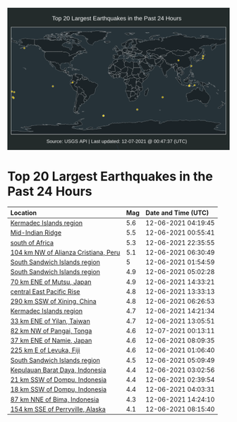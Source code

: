 ![Map](./map.png)

# Top 20 Largest Earthquakes in the Past 24 Hours

| Location | Mag | Date and Time (UTC) |
|:---|:---|:---|
| [Kermadec Islands region](https://earthquake.usgs.gov/earthquakes/eventpage/us6000g9e3) | 5.6 | 12-06-2021 04:19:45 |
| [Mid-Indian Ridge](https://earthquake.usgs.gov/earthquakes/eventpage/us6000g9d9) | 5.5 | 12-06-2021 00:55:41 |
| [south of Africa](https://earthquake.usgs.gov/earthquakes/eventpage/us6000g9t5) | 5.3 | 12-06-2021 22:35:55 |
| [104 km NW of Alianza Cristiana, Peru](https://earthquake.usgs.gov/earthquakes/eventpage/us6000g9ew) | 5.1 | 12-06-2021 06:30:49 |
| [South Sandwich Islands region](https://earthquake.usgs.gov/earthquakes/eventpage/us6000g9dj) | 5 | 12-06-2021 01:54:59 |
| [South Sandwich Islands region](https://earthquake.usgs.gov/earthquakes/eventpage/us6000g9ec) | 4.9 | 12-06-2021 05:02:28 |
| [70 km ENE of Mutsu, Japan](https://earthquake.usgs.gov/earthquakes/eventpage/us6000g9h4) | 4.9 | 12-06-2021 14:33:21 |
| [central East Pacific Rise](https://earthquake.usgs.gov/earthquakes/eventpage/us6000g9gt) | 4.8 | 12-06-2021 13:33:13 |
| [290 km SSW of Xining, China](https://earthquake.usgs.gov/earthquakes/eventpage/us6000g9ev) | 4.8 | 12-06-2021 06:26:53 |
| [Kermadec Islands region](https://earthquake.usgs.gov/earthquakes/eventpage/us6000g9h0) | 4.7 | 12-06-2021 14:21:34 |
| [33 km ENE of Yilan, Taiwan](https://earthquake.usgs.gov/earthquakes/eventpage/us6000g9gg) | 4.7 | 12-06-2021 13:05:51 |
| [82 km NW of Pangai, Tonga](https://earthquake.usgs.gov/earthquakes/eventpage/us6000g9w4) | 4.6 | 12-07-2021 00:13:11 |
| [37 km ENE of Namie, Japan](https://earthquake.usgs.gov/earthquakes/eventpage/us6000g9f9) | 4.6 | 12-06-2021 08:09:35 |
| [225 km E of Levuka, Fiji](https://earthquake.usgs.gov/earthquakes/eventpage/us6000g9da) | 4.6 | 12-06-2021 01:06:40 |
| [South Sandwich Islands region](https://earthquake.usgs.gov/earthquakes/eventpage/us6000g9ez) | 4.5 | 12-06-2021 05:09:49 |
| [Kepulauan Barat Daya, Indonesia](https://earthquake.usgs.gov/earthquakes/eventpage/us6000g9dv) | 4.4 | 12-06-2021 03:02:56 |
| [21 km SSW of Dompu, Indonesia](https://earthquake.usgs.gov/earthquakes/eventpage/us6000g9dt) | 4.4 | 12-06-2021 02:39:54 |
| [18 km SSW of Dompu, Indonesia](https://earthquake.usgs.gov/earthquakes/eventpage/us6000g9e2) | 4.4 | 12-06-2021 04:03:31 |
| [87 km NNE of Bima, Indonesia](https://earthquake.usgs.gov/earthquakes/eventpage/us6000g9h1) | 4.3 | 12-06-2021 14:24:10 |
| [154 km SSE of Perryville, Alaska](https://earthquake.usgs.gov/earthquakes/eventpage/us6000g9f8) | 4.1 | 12-06-2021 08:15:40 |
